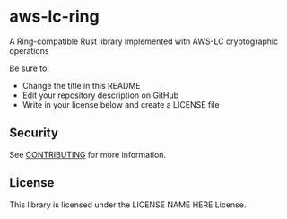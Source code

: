 # aws-lc-ring
A Ring-compatible Rust library implemented with AWS-LC cryptographic operations

Be sure to:

* Change the title in this README
* Edit your repository description on GitHub
* Write in your license below and create a LICENSE file

## Security

See [CONTRIBUTING](CONTRIBUTING.md#security-issue-notifications) for more information.

## License

This library is licensed under the LICENSE NAME HERE License.
